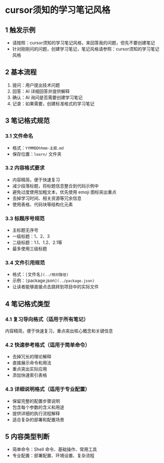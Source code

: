 # cursor须知的学习笔记风格

## 1 触发示例
- 请按照：cursor须知的学习笔记风格，来回答我的问题，但先不要创建笔记
- 针对刚刚问的问题，创建学习笔记，笔记风格请参照：cursor须知的学习笔记风格 

## 2 基本流程
1. 提问：用户提出技术问题
2. 回答：AI 详细回答并提供解释
3. 确认：AI 询问是否需要创建学习笔记
4. 记录：如果需要，创建标准格式的学习笔记

## 3 笔记格式规范

### 3.1 文件命名
- 格式：`YYMMDDhhmm-主题.md`
- 保存位置：`learn/` 文件夹

### 3.2 内容格式要求
- 内容精简，便于快速复习
- 减少段落标题，将标题信息整合到代码示例中
- 避免过度使用加粗文本，优先使用 emoji 图标突出重点
- 去掉学习时间、相关资源等冗余信息
- 使用表格、代码块等结构化元素

### 3.3 标题序号规范
- 主标题无序号
- 一级标题：1、2、3
- 二级标题：1.1、1.2、2.1等
- 最多使用三级标题

### 3.4 文件引用规范
- 格式：`[`文件名`](../相对路径)`
- 示例：`[`package.json`](../package.json)`
- 让读者能够直接点击跳转到项目中的实际文件

## 4 笔记格式类型

### 4.1 复习导向格式（适用于所有笔记）
内容精简，便于快速复习，重点突出核心概念和关键信息

### 4.2 快速参考格式（适用于简单命令）
- 去掉冗长的理论解释
- 直接展示命令和用法
- 重点突出实际应用
- 添加快速索引表格

### 4.3 详细说明格式（适用于专业配置）
- 保留完整的配置步骤说明
- 包含每个参数的含义和用途
- 提供详细的执行流程解释
- 适合复杂的部署和配置场景

## 5 内容类型判断
- 简单命令：Shell 命令、基础操作、常用工具
- 专业配置：部署配置、环境设置、复杂流程

